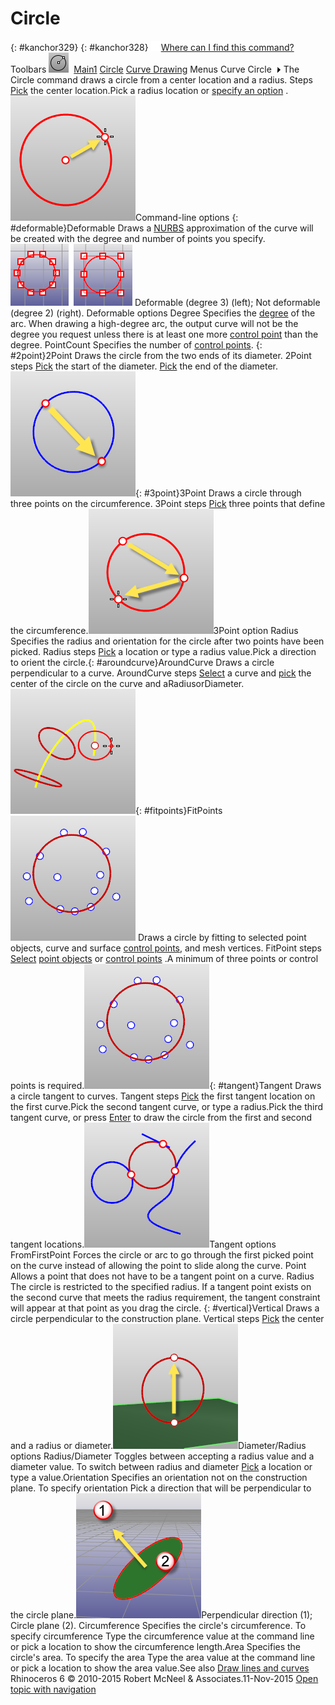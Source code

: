 ---
---


# Circle
{: #kanchor329}
{: #kanchor328}
 [![images/transparent.gif](images/transparent.gif)Where can I find this command?](javascript:void(0);) Toolbars
![images/circle.png](images/circle.png) [Main1](main1-toolbar.html)  [Circle](circle-toolbar.html)  [Curve Drawing](curve-drawing-toolbar.html) 
Menus
Curve
Circle![images/menuarrow.gif](images/menuarrow.gif)
The Circle command draws a circle from a center location and a radius.
Steps
 [Pick](pick-location.html) the center location.Pick a radius location or [specify an option](specifycommandlineoption.html) .![images/circle-centerradius.png](images/circle-centerradius.png)Command-line options
{: #deformable}Deformable
Draws a [NURBS](http://www.rhino3d.com/nurbs) approximation of the curve will be created with the degree and number of points you specify.
![images/circle-deformable-001.png](images/circle-deformable-001.png)
Deformable (degree 3) (left); Not deformable (degree 2) (right).
Deformable options
Degree
Specifies the [degree](degree.html) of the arc.
When drawing a high-degree arc, the output curve will not be the degree you request unless there is at least one more [control point](controlpoint.html) than the degree.
PointCount
Specifies the number of [control points](controlpoint.html).
{: #2point}2Point
Draws the circle from the two ends of its diameter.
2Point steps
 [Pick](pick-location.html) the start of the diameter. [Pick](pick-location.html) the end of the diameter.![images/circle-2pt.png](images/circle-2pt.png){: #3point}3Point
Draws a circle through three points on the circumference.
3Point steps
 [Pick](pick-location.html) three points that define the circumference.![images/circle-3pt.png](images/circle-3pt.png)3Point option
Radius
Specifies the radius and orientation for the circle after two points have been picked.
Radius steps
 [Pick](pick-location.html) a location or type a radius value.Pick a direction to orient the circle.{: #aroundcurve}AroundCurve
Draws a circle perpendicular to a curve.
AroundCurve steps
 [Select](select-objects.html) a curve and [pick](pick-location.html) the center of the circle on the curve and aRadiusorDiameter.![images/circle-aroundcurve.png](images/circle-aroundcurve.png){: #fitpoints}FitPoints![images/circle-fitpoints.png](images/circle-fitpoints.png)
Draws a circle by fitting to selected point objects, curve and surface [control points](controlpoint.html), and mesh vertices.
FitPoint steps
 [Select](select-objects.html)  [point objects](point.html) or [control points](controlpoint.html) .A minimum of three points or control points is required.![images/circle-fitpoints.png](images/circle-fitpoints.png){: #tangent}Tangent
Draws a circle tangent to curves.
Tangent steps
 [Pick](pick-location.html) the first tangent location on the first curve.Pick the second tangent curve, or type a radius.Pick the third tangent curve, or press [Enter](enter-key.html) to draw the circle from the first and second tangent locations.![images/circle-tangent.png](images/circle-tangent.png)Tangent options
FromFirstPoint
Forces the circle or arc to go through the first picked point on the curve instead of allowing the point to slide along the curve.
Point
Allows a point that does not have to be a tangent point on a curve.
Radius
The circle is restricted to the specified radius. If a tangent point exists on the second curve that meets the radius requirement, the tangent constraint will appear at that point as you drag the circle.
{: #vertical}Vertical
Draws a circle perpendicular to the construction plane.
Vertical steps
 [Pick](pick-location.html) the center and a radius or diameter.![images/circle-vertical.png](images/circle-vertical.png)Diameter/Radius options
Radius/Diameter
Toggles between accepting a radius value and a diameter value.
To switch between radius and diameter
 [Pick](pick-location.html) a location or type a value.Orientation
Specifies an orientation not on the construction plane.
To specify orientation
Pick a direction that will be perpendicular to the circle plane.![images/circleorientation-001.png](images/circleorientation-001.png)Perpendicular direction (1); Circle plane (2).
Circumference
Specifies the circle's circumference.
To specify circumference
Type the circumference value at the command line or pick a location to show the circumference length.Area
Specifies the circle's area.
To specify the area
Type the area value at the command line or pick a location to show the area value.See also
 [Draw lines and curves](sak-curve.html) 
&#160;
&#160;
Rhinoceros 6 © 2010-2015 Robert McNeel &amp; Associates.11-Nov-2015
 [Open topic with navigation](circle.html) 


